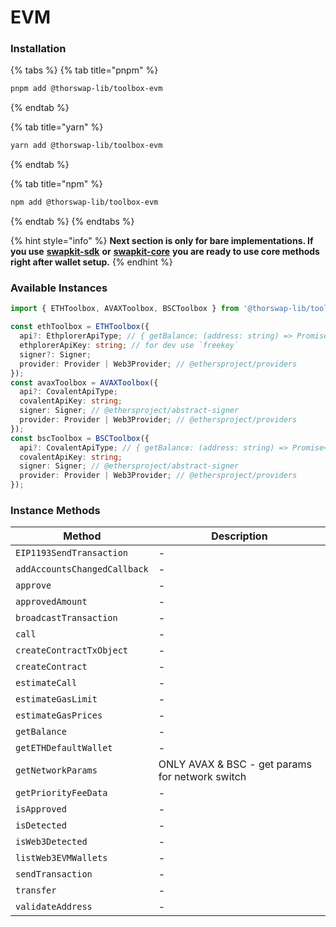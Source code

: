 # EVM

### Installation

{% tabs %}
{% tab title="pnpm" %}
```bash
pnpm add @thorswap-lib/toolbox-evm
```
{% endtab %}

{% tab title="yarn" %}
```bash
yarn add @thorswap-lib/toolbox-evm
```
{% endtab %}

{% tab title="npm" %}
```bash
npm add @thorswap-lib/toolbox-evm
```
{% endtab %}
{% endtabs %}

{% hint style="info" %}
**Next section is only for bare implementations. If you use** [**swapkit-sdk**](../install-swapkit-sdk.md) **or** [**swapkit-core**](../../reference/swapkit-sdk-methods/core.md)  **you are ready to use core methods right after wallet setup.**
{% endhint %}

### Available Instances

```typescript
import { ETHToolbox, AVAXToolbox, BSCToolbox } from '@thorswap-lib/toolbox-evm'

const ethToolbox = ETHToolbox({
  api?: EthplorerApiType; // { getBalance: (address: string) => Promise<Balance[]> };
  ethplorerApiKey: string; // for dev use `freekey`
  signer?: Signer;
  provider: Provider | Web3Provider; // @ethersproject/providers
});
const avaxToolbox = AVAXToolbox({
  api?: CovalentApiType;
  covalentApiKey: string;
  signer: Signer; // @ethersproject/abstract-signer
  provider: Provider | Web3Provider; // @ethersproject/providers
});
const bscToolbox = BSCToolbox({
  api?: CovalentApiType; // { getBalance: (address: string) => Promise<Balance[]> };
  covalentApiKey: string;
  signer: Signer; // @ethersproject/abstract-signer
  provider: Provider | Web3Provider; // @ethersproject/providers
});

```

### Instance Methods

| Method                       | Description                                     |
| ---------------------------- | ----------------------------------------------- |
| `EIP1193SendTransaction`     | -                                               |
| `addAccountsChangedCallback` | -                                               |
| `approve`                    | -                                               |
| `approvedAmount`             | -                                               |
| `broadcastTransaction`       | -                                               |
| `call`                       | -                                               |
| `createContractTxObject`     | -                                               |
| `createContract`             | -                                               |
| `estimateCall`               | -                                               |
| `estimateGasLimit`           | -                                               |
| `estimateGasPrices`          | -                                               |
| `getBalance`                 | -                                               |
| `getETHDefaultWallet`        | -                                               |
| `getNetworkParams`           | ONLY AVAX & BSC - get params for network switch |
| `getPriorityFeeData`         | -                                               |
| `isApproved`                 | -                                               |
| `isDetected`                 | -                                               |
| `isWeb3Detected`             | -                                               |
| `listWeb3EVMWallets`         | -                                               |
| `sendTransaction`            | -                                               |
| `transfer`                   | -                                               |
| `validateAddress`            | -                                               |
